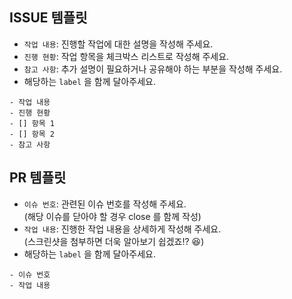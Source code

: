 ## ISSUE 템플릿

- `작업 내용`: 진행할 작업에 대한 설명을 작성해 주세요.
- `진행 현황`: 작업 항목을 체크박스 리스트로 작성해 주세요.
- `참고 사항`: 추가 설명이 필요하거나 공유해야 하는 부분을 작성해 주세요.  
- 해당하는 `label` 을 함께 달아주세요.
```
- 작업 내용
- 진행 현황
- [] 항목 1
- [] 항목 2
- 참고 사항
```

## PR 템플릿
- `이슈 번호`: 관련된 이슈 번호를 작성해 주세요.  
  (해당 이슈를 닫아야 할 경우 close 를 함께 작성)
- `작업 내용`: 진행한 작업 내용을 상세하게 작성해 주세요.  
  (스크린샷을 첨부하면 더욱 알아보기 쉽겠죠!? 😆)
- 해당하는 `label` 을 함께 달아주세요.
```
- 이슈 번호
- 작업 내용
```
